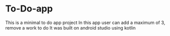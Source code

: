 # To-Do-app
This is a minimal to do app project
In this app user can add a maximum of 3, remove a work to do
It was built on android studio using kotlin
